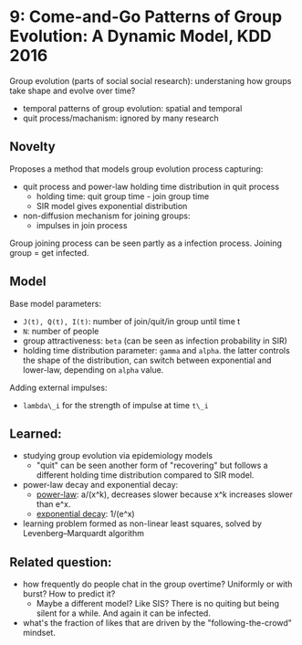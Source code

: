 
# 9: Come-and-Go Patterns of Group Evolution: A Dynamic Model, KDD 2016

Group evolution (parts of social social research): understaning how groups take shape and evolve over time?

- temporal patterns of group evolution: spatial and temporal
- quit process/machanism: ignored by many research

## Novelty

Proposes a method that models group evolution process capturing:

- quit process and power-law holding time distribution in quit process
  - holding time: quit group time - join group time
  - SIR model gives exponential distribution
- non-diffusion mechanism for joining groups:
  - impulses in join process

Group joining process can be seen partly as a infection process. Joining group = get infected. 

## Model

Base model parameters:

- `J(t), Q(t), I(t)`: number of join/quit/in group until time t
- `N`: number of people
- group attractiveness: `beta` (can be seen as infection probability in SIR)
- holding time distribution parameter: `gamma` and `alpha`. the latter controls the shape of the distribution, can switch between exponential and lower-law, depending on `alpha` value.

Adding external impulses:

- `lambda\_i` for the strength of impulse at time `t\_i`

## Learned: 

- studying group evolution via epidemiology models
  - "quit" can be seen another form of "recovering" but follows a different holding time distribution compared to SIR model. 
- power-law decay and exponential decay:
  - [power-law](https://en.wikipedia.org/wiki/Power_law): a/(x^k), decreases slower because x^k increases slower than e^x. 
  - [exponential decay](https://en.wikipedia.org/wiki/Exponential_decay): 1/(e^x)
- learning problem formed as non-linear least squares, solved by Levenberg–Marquardt algorithm

## Related question:

- how frequently do people chat in the group overtime? Uniformly or with burst? How to predict it?
  - Maybe a different model? Like SIS? There is no quiting but being silent for a while. And again it can be infected. 
- what's the fraction of likes that are driven by the "following-the-crowd" mindset. 